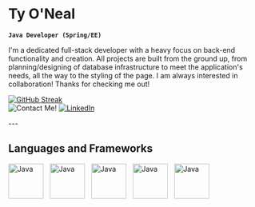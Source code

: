 <head>
  <link href='//cdn.jsdelivr.net/npm/devicons@1.8.0/css/devicons.min.css' rel='stylesheet'>
</head>

# Ty O'Neal

**`Java Developer (Spring/EE)`**

I'm a dedicated full-stack developer with a heavy focus on back-end functionality and creation. All projects are built from the ground up, from planning/designing of database infrastructure to meet the application's needs, all the way to the styling of the page. I am always interested in collaboration! Thanks for checking me out!

<p align="left">
  <a href="https://git.io/streak-stats"><img src="https://streak-stats.demolab.com?user=TyONeal&theme=shades-of-purple&hide_border=true" alt="GitHub Streak" /></a>
  <br/>
  <a><img alt="Contact Me!" title="Contact me!" src="https://custom-icon-badges.demolab.com/badge/-ty.mcdaniel.oneal@gmail.com-2D2B55?style=for-the-badge&logo=comment-discussion&logoColor=white"/></a>    
  <a href="https://www.linkedin.com/in/ty-oneal/"><img alt="LinkedIn" title="My LinkedIn!" src="https://custom-icon-badges.demolab.com/badge/-LinkedIn-blue?style=for-the-badge&logo=workflow&logoColor=white"/></a>
</p>
---

## Languages and Frameworks

<img align="left" alt="Java" width="70px" style="padding-right:10px;" src="https://cdn.jsdelivr.net/gh/devicons/devicon/icons/java/java-original-wordmark.svg" />
<img align="left" alt="Java" width="70px" style="padding-right:10px;" src="https://cdn.jsdelivr.net/gh/devicons/devicon/icons/javascript/javascript-original.svg"/>
<img align="left" alt="Java" width="70px" style="padding-right:10px;" src="https://cdn.jsdelivr.net/gh/devicons/devicon/icons/css3/css3-original-wordmark.svg" />
<img align="left" alt="Java" width="70px" style="padding-right:10px;" src="https://cdn.jsdelivr.net/gh/devicons/devicon/icons/spring/spring-original-wordmark.svg" />
<img align="left" alt="Java" width="70px" style="padding-right:10px;" src="https://cdn.jsdelivr.net/gh/devicons/devicon/icons/react/react-original.svg" />
    

<!--
**TyONeal/TyONeal** is a ✨ _special_ ✨ repository because its `README.md` (this file) appears on your GitHub profile.

Here are some ideas to get you started:

- 🔭 I’m currently working on ...
- 🌱 I’m currently learning ...
- 👯 I’m looking to collaborate on ...
- 🤔 I’m looking for help with ...
- 💬 Ask me about ...
- 📫 How to reach me: ...
- 😄 Pronouns: ...
- ⚡ Fun fact: ...
-->
